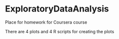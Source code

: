 ExploratoryDataAnalysis
=======================

Place for homework for Coursera course

There are 4 plots and 4 R scripts for creating the plots

